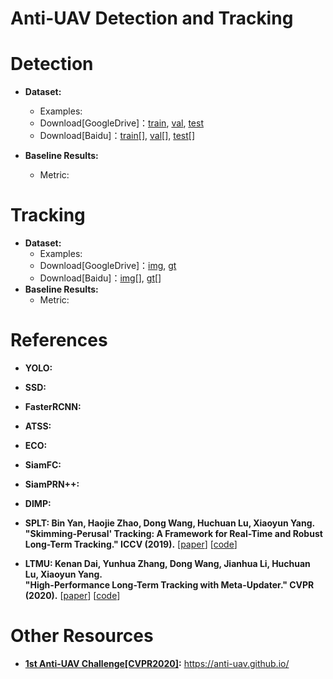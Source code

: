 # Anti-UAV Detection and Tracking

# Detection
* **Dataset:**
  * Examples:  
  * Download[GoogleDrive]：[train](), [val](), [test]()
  * Download[Baidu]：[train]()[], [val]()[], [test]()[]

* **Baseline Results:**
  * Metric:

# Tracking
* **Dataset:**
  * Examples:  
  * Download[GoogleDrive]：[img](), [gt]()
  * Download[Baidu]：[img]()[], [gt]()[]
* **Baseline Results:**
  * Metric:
  
# References

* **YOLO:**

* **SSD:**

* **FasterRCNN:**

* **ATSS:**

* **ECO:**

* **SiamFC:** 

* **SiamPRN++:**  

* **DIMP:**

* **SPLT: Bin Yan, Haojie Zhao, Dong Wang, Huchuan Lu, Xiaoyun Yang.** <br /> 
  **"Skimming-Perusal' Tracking: A Framework for Real-Time and Robust Long-Term Tracking." ICCV (2019).**
  [[paper](http://openaccess.thecvf.com/content_ICCV_2019/papers/Yan_Skimming-Perusal_Tracking_A_Framework_for_Real-Time_and_Robust_Long-Term_Tracking_ICCV_2019_paper.pdf)]
  [[code](https://github.com/iiau-tracker/SPLT)]

* **LTMU: Kenan Dai, Yunhua Zhang, Dong Wang, Jianhua Li, Huchuan Lu, Xiaoyun Yang.** <br />
  **"High-Performance Long-Term Tracking with Meta-Updater." CVPR (2020).** 
  [[paper](https://arxiv.org/abs/2004.00305)]
  [[code](https://github.com/Daikenan/LTMU)]
  
# Other Resources

* **[1st Anti-UAV Challenge[CVPR2020]](https://anti-uav.github.io/):** https://anti-uav.github.io/
